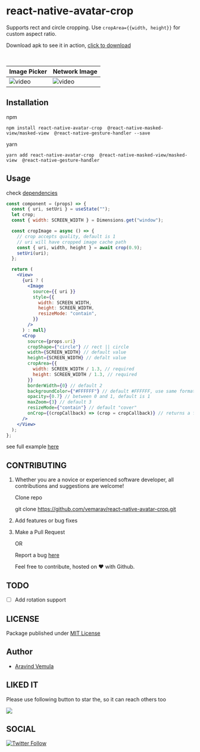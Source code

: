 # react-native-avatar-crop

Supports rect and circle cropping. Use `cropArea={{width, height}}` for custom aspect ratio.

Download apk to see it in action, [click to download](https://reactnativeavatarcrop.page.link/download)

<br>

| Image Picker                                                                                | Network Image                                                                                |
| ------------------------------------------------------------------------------------------- | -------------------------------------------------------------------------------------------- |
| ![video](https://github.com/vemarav/react-native-avatar-crop/raw/main/screenshots/demo.gif) | ![video](https://github.com/vemarav/react-native-avatar-crop/raw/main/screenshots/demo2.gif) |


## Installation

npm

```
npm install react-native-avatar-crop  @react-native-masked-view/masked-view  @react-native-gesture-handler --save
```

yarn

```
yarn add react-native-avatar-crop  @react-native-masked-view/masked-view  @react-native-gesture-handler 
```

## Usage

check [dependencies](https://www.npmjs.com/package/react-native-avatar-crop?activeTab=dependencies)

```jsx
const component = (props) => {
  const { uri, setUri } = useState("");
  let crop;
  const { width: SCREEN_WIDTH } = Dimensions.get("window");

  const cropImage = async () => {
    // crop accepts quality, default is 1
    // uri will have cropped image cache path
    const { uri, width, height } = await crop(0.9);
    setUri(uri);
  };

  return (
    <View>
      {uri ? (
        <Image
          source={{ uri }}
          style={{
            width: SCREEN_WIDTH,
            height: SCREEN_WIDTH,
            resizeMode: "contain",
          }}
        />
      ) : null}
      <Crop
        source={props.uri}
        cropShape={"circle"} // rect || circle
        width={SCREEN_WIDTH} // default value
        height={SCREEN_WIDTH} // defalt value
        cropArea={{
          width: SCREEN_WIDTH / 1.3, // required
          height: SCREEN_WIDTH / 1.3, // required
        }}
        borderWidth={0} // default 2
        backgroundColor={"#FFFFFF"} // default #FFFFFF, use same format
        opacity={0.7} // between 0 and 1, default is 1
        maxZoom={3} // default 3
        resizeMode={"contain"} // default "cover"
        onCrop={(cropCallback) => (crop = cropCallback)} // returns a function
      />
    </View>
  );
};
```

see full example [here](https://github.com/vemarav/react-native-avatar-crop/blob/main/example/CropImage.tsx)

## CONTRIBUTING

1. Whether you are a novice or experienced software developer, all contributions and suggestions are welcome!

   Clone repo

   git clone https://github.com/vemarav/react-native-avatar-crop.git

2. Add features or bug fixes

3. Make a Pull Request

   OR

   Report a bug [here](https://github.com/vemarav/react-native-avatar-crop/issues/new/choose)

   Feel free to contribute, hosted on ❤️ with Github.

## TODO

- [ ] Add rotation support

## LICENSE

Package published under [MIT License](https://github.com/vemarav/subdomains/blob/master/LICENSE)

## Author

- [Aravind Vemula](https://github.com/vemarav)

## LIKED IT

Please use following button to star the, so it can reach others too

[![](https://img.shields.io/github/stars/vemarav/react-native-avatar-crop.svg?label=Stars&style=social)](https://github.com/vemarav/react-native-avatar-crop)

## SOCIAL

[![Twitter Follow](https://img.shields.io/twitter/follow/vemarav.svg?style=social&label=Follow)](https://twitter.com/vemarav)
